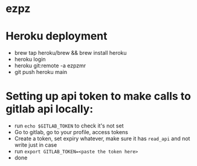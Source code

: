 # ezpz

# Heroku deployment

- brew tap heroku/brew && brew install heroku
- heroku login
- heroku git:remote -a ezpzmr
- git push heroku main

# Setting up api token to make calls to gitlab api locally:

- run `echo $GITLAB_TOKEN` to check it's not set
- Go to gitlab, go to your profile, access tokens
- Create a token, set expiry whatever, make sure it has `read_api` and not write just in case
- run `export GITLAB_TOKEN=<paste the token here>`
- done
